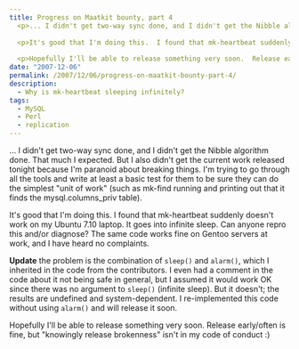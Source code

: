 ```yaml
---
title: Progress on Maatkit bounty, part 4
  <p>... I didn't get two-way sync done, and I didn't get the Nibble algorithm done.  That much I expected.  But I also didn't get the current work released tonight because I'm paranoid about breaking things.  I'm trying to go through all the tools and write at least a basic test for them to be sure they can do the simplest "unit of work" (such as mk-find running and printing out that it finds the mysql.columns_priv table).</p>
  
  <p>It's good that I'm doing this.  I found that mk-heartbeat suddenly doesn't work on my Ubuntu 7.10 laptop.  It goes into infinite sleep.  Can anyone repro this and/or diagnose?  The same code works fine on my Gentoo servers at work.</p>
  
  <p>Hopefully I'll be able to release something very soon.  Release early/often is fine, but "knowingly release brokenness" isn't in my code of conduct :)</p>
date: "2007-12-06"
permalink: /2007/12/06/progress-on-maatkit-bounty-part-4/
description:
  - Why is mk-heartbeat sleeping infinitely?
tags:
  - MySQL
  - Perl
  - replication
---
```

&#8230; I didn't get two-way sync done, and I didn't get the Nibble algorithm done. That much I expected. But I also didn't get the current work released tonight because I'm paranoid about breaking things. I'm trying to go through all the tools and write at least a basic test for them to be sure they can do the simplest "unit of work" (such as mk-find running and printing out that it finds the mysql.columns_priv table).

It's good that I'm doing this. I found that mk-heartbeat suddenly doesn't work on my Ubuntu 7.10 laptop. It goes into infinite sleep. Can anyone repro this and/or diagnose? The same code works fine on Gentoo servers at work, and I have heard no complaints.

**Update** the problem is the combination of `sleep()` and `alarm()`, which I inherited in the code from the contributors. I even had a comment in the code about it not being safe in general, but I assumed it would work OK since there was no argument to `sleep()` (infinite sleep). But it doesn't; the results are undefined and system-dependent. I re-implemented this code without using `alarm()` and will release it soon.

Hopefully I'll be able to release something very soon. Release early/often is fine, but "knowingly release brokenness" isn't in my code of conduct :)
